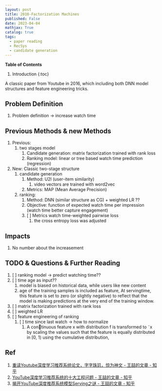 ```yaml
---
layout: post
title: 2010-Factorization Machines
published: False
date: 2023-04-04
mathjax: True
catalog: true
tags:
  - paper reading
  - RecSys
  - candidate generation
---
```


**Table of Contents**
1. Introduction
{:toc}

A classic paper from Youtube in 2016, which including both DNN model structures and feature engineering tricks.
		
		
## Problem Definition

1. Problem definition -> increase watch time 

## Previous Methods & new Methods

1. Previous:
    1. two stages model 
        1. Candidate generation: matrix factorization trained with rank loss
        2. Ranking model: linear or tree based watch time prediction (regression)
2. New: Classic two-stage structure
	1. candidate generation
		1. Method: U2I (user-item similarity)
		    1. video vectors are trained with word2vec
		2. Metrics: MAP (Mean Average Precision)
	2. ranking: 
		1. Method: DNN (similar structure as CG) + weighted LR ??
		2. Objective: function of expected watch time per impression (watch time better capture engagement)
		3. [ ] Metrics watch time-weighted pairwise loss
		    1. the cross entropy loss was adjusted

## Impacts

1. No number about the increasement


## TODO & Questions & Further Reading

1. [ ] ranking model -> predict watching time??
2. [ ] time age as input??
    1. model is biased on historical data, while users like new content
    2. age of the training samples is included as feature, At servingtime, this feature is set to zero (or slightly negative) to reflect that the model is making predictions at the very end
of the training window.
3. [ ] matrix factorization trained with rank loss
4. [ ] weighted LR
5. [ ] feature engineering of ranking
    1. [ ] time since last watch -> how to normalize
        1. A continuous feature x with distribution f is transformed to ˜x by scaling the values such that the feature is equally distributed in [0, 1) using the cumulative distribution,
        
        
        
        
## Ref

1. [重读Youtube深度学习推荐系统论文，字字珠玑，惊为神文 - 王喆的文章 - 知乎](https://zhuanlan.zhihu.com/p/52169807)
2. [YouTube深度学习推荐系统的十大工程问题 - 王喆的文章 - 知乎](https://zhuanlan.zhihu.com/p/52504407)
3. [揭开YouTube深度推荐系统模型Serving之谜 - 王喆的文章 - 知乎](https://zhuanlan.zhihu.com/p/61827629)